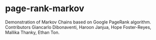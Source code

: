 # page-rank-markov
Demonstration of Markov Chains based on Google PageRank algorithm. Contributors Giancarlo Dibonaventi, Haroon Janjua, Hope Foster-Reyes, Mallika Thanky, Ethan Ton.
